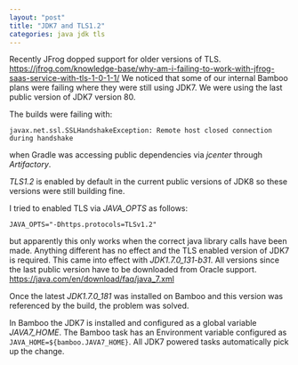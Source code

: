 ```yaml
---
layout: "post"
title: "JDK7 and TLS1.2"
categories: java jdk tls
---
```


Recently JFrog dopped support for older versions of TLS. https://jfrog.com/knowledge-base/why-am-i-failing-to-work-with-jfrog-saas-service-with-tls-1-0-1-1/
We noticed that some of our internal Bamboo plans were failing where they were still using JDK7.
We were using the last public version of JDK7 version 80.

The builds were failing with:

    javax.net.ssl.SSLHandshakeException: Remote host closed connection during handshake

when Gradle was accessing public dependencies via *jcenter* through *Artifactory*.

*TLS1.2* is enabled by default in the current public versions of JDK8 so these versions were still building fine. 

I tried to enabled TLS via *JAVA_OPTS* as follows:

    JAVA_OPTS="-Dhttps.protocols=TLSv1.2" 

but apparently this only works when the correct java library calls have been made. Anything different has no effect and the TLS enabled version of JDK7 is required. This came into effect with *JDK1.7.0_131-b31*. All versions since the last public version have to be downloaded from Oracle support. https://java.com/en/download/faq/java_7.xml

Once the latest *JDK1.7.0_181* was installed on Bamboo and this version was referenced by the build, the problem was solved.

In Bamboo the JDK7 is installed and configured as a global variable *JAVA7_HOME*. The Bamboo task has an Environment variable configured as `JAVA_HOME=${bamboo.JAVA7_HOME}`. All JDK7 powered tasks automatically pick up the change. 

